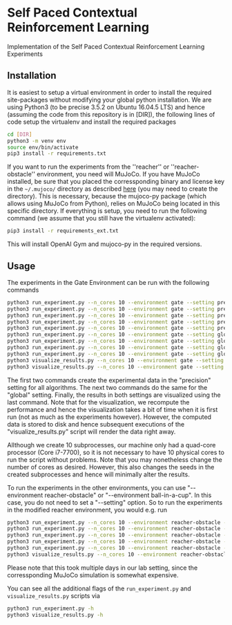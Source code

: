 # Self Paced Contextual Reinforcement Learning
Implementation of the Self Paced Contextual Reinforcement Learning Experiments

## Installation

It is easiest to setup a virtual environment in order to install the required site-packages without modifying your global python installation. We are using Python3 (to be precise 3.5.2 on Ubuntu 16.04.5 LTS) and hence (assuming the code from this repository is in [DIR]), the following lines of code setup the virtualenv and install the required packages

```bash
cd [DIR]
python3 -m venv env
source env/bin/activate
pip3 install -r requirements.txt
```

If you want to run the experiments from the ''reacher'' or ''reacher-obstacle'' environment, you need will MuJoCo. If you have MuJoCo installed, be sure that you placed the corressponding binary and license key in the `~/.mujoco/` directory as described [here](https://github.com/openai/mujoco-py) (you may need to create the directory). This is necessary, because the mujoco-py package (which allows using MuJoCo from Python), relies on MuJoCo being located in this specific directory. If everything is setup, you need to run the following command (we assume that you still have the virtualenv activated):

```bash
pip3 install -r requirements_ext.txt
```

This will install OpenAI Gym and mujoco-py in the required versions.

## Usage

The experiments in the Gate Environment can be run with the following commands

```bash
python3 run_experiment.py --n_cores 10 --environment gate --setting precision --n_experiments 40 --algorithm sprl
python3 run_experiment.py --n_cores 10 --environment gate --setting precision --n_experiments 40 --algorithm creps
python3 run_experiment.py --n_cores 10 --environment gate --setting precision --n_experiments 40 --algorithm cmaes
python3 run_experiment.py --n_cores 10 --environment gate --setting precision --n_experiments 40 --algorithm goalgan
python3 run_experiment.py --n_cores 10 --environment gate --setting precision --n_experiments 40 --algorithm saggriac
python3 run_experiment.py --n_cores 10 --environment gate --setting global --n_experiments 40 --algorithm sprl
python3 run_experiment.py --n_cores 10 --environment gate --setting global --n_experiments 40 --algorithm creps
python3 run_experiment.py --n_cores 10 --environment gate --setting global --n_experiments 40 --algorithm goalgan
python3 run_experiment.py --n_cores 10 --environment gate --setting global --n_experiments 40 --algorithm saggriac
python3 visualize_results.py --n_cores 10 --environment gate --setting precision --add_cmaes --add_goalgan --add_saggriac
python3 visualize_results.py --n_cores 10 --environment gate --setting global --add_goalgan --add_saggriac
```

The first two commands create the experimental data in the "precision" setting for all algorithms. The next two commands do the same for the "global" setting. Finally, the results in both settings are visualized using the last command. Note that for the visualization, we recompute the performance and hence the visualization takes a bit of time when it is first run (not as much as the experiments however). However, the computed data is stored to disk and hence subsequent executions of the "visualize_results.py" script will render the data right away.

Allthough we create 10 subprocesses, our machine only had a quad-core processor (Core i7-7700), so it is not necessary to have 10 physical cores to run the script without problems. Note that you may nonetheless change the number of cores as desired. However, this also changes the seeds in the created subprocesses and hence will minimally alter the results.

To run the experiments in the other environments, you can use "--environment reacher-obstacle" or "--environment ball-in-a-cup". In this case, you do not need to set a "--setting" option. So to run the experiments in the modified reacher environment, you would e.g. run

```bash
python3 run_experiment.py --n_cores 10 --environment reacher-obstacle --n_experiments 40 --algorithm sprl
python3 run_experiment.py --n_cores 10 --environment reacher-obstacle --n_experiments 40 --algorithm creps
python3 run_experiment.py --n_cores 10 --environment reacher-obstacle --n_experiments 40 --algorithm cmaes
python3 run_experiment.py --n_cores 10 --environment reacher-obstacle --n_experiments 40 --algorithm goalgan
python3 run_experiment.py --n_cores 10 --environment reacher-obstacle --n_experiments 40 --algorithm saggriac
python3 visualize_results.py --n_cores 10 --environment reacher-obstacle --add_cmaes --add_goalgan --add_saggriac
```

Please note that this took multiple days in our lab setting, since the corressponding MuJoCo simulation is somewhat expensive.

You can see all the additional flags of the `run_experiment.py` and `visualize_results.py` scripts via

```bash
python3 run_experiment.py -h
python3 visualize_results.py -h
```
